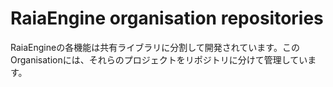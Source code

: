 # RaiaEngine organisation repositories

RaiaEngineの各機能は共有ライブラリに分割して開発されています。このOrganisationには、それらのプロジェクトをリポジトリに分けて管理しています。
